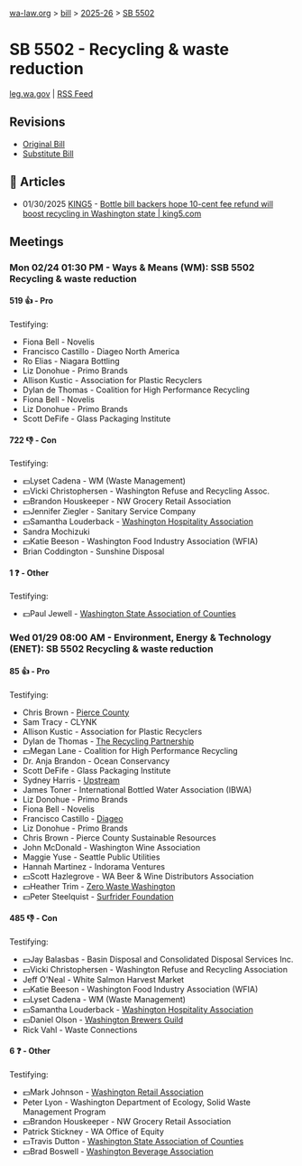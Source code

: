 [wa-law.org](/) > [bill](/bill/) > [2025-26](/bill/2025-26/) > [SB 5502](/bill/2025-26/sb/5502/)

# SB 5502 - Recycling & waste reduction
[leg.wa.gov](https://app.leg.wa.gov/billsummary?BillNumber=5502&Year=2025&Initiative=false) | [RSS Feed](./rss.xml)

## Revisions
* [Original Bill](1/)
* [Substitute Bill](S/)

## 📰 Articles
* 01/30/2025 [KING5](/org/king5/) - [Bottle bill backers hope 10-cent fee refund will boost recycling in Washington state | king5.com](https://www.king5.com/article/news/politics/state-politics/bottle-bill-backers-hope-10-cent-refund-will-boost-recycling-washington-state/281-42b0811b-bc66-4682-aee3-afef0df99e7e#:~:text=Senate%20Bill%205502)

## Meetings
### Mon 02/24 01:30 PM - Ways & Means (WM): SSB 5502 Recycling & waste reduction
#### 519 👍 - Pro
Testifying:
* Fiona Bell - Novelis
* Francisco Castillo - Diageo North America
* Ro Elias - Niagara Bottling
* Liz Donohue - Primo Brands
* Allison Kustic - Association for Plastic Recyclers
* Dylan de Thomas - Coalition for High Performance Recycling
* Fiona Bell - Novelis
* Liz Donohue - Primo Brands
* Scott DeFife - Glass Packaging Institute

#### 722 👎 - Con
Testifying:
* 💵Lyset Cadena - WM (Waste Management)
* 💵Vicki Christophersen - Washington Refuse and Recycling Assoc.
* 💵Brandon Houskeeper - NW Grocery Retail Association
* 💵Jennifer Ziegler - Sanitary Service Company
* 💵Samantha Louderback - [Washington Hospitality Association](/org/washington_hospitality_association/)
* Sandra Mochizuki
* 💵Katie Beeson - Washington Food Industry Association (WFIA)
* Brian Coddington - Sunshine Disposal

#### 1 ❓ - Other
Testifying:
* 💵Paul Jewell - [Washington State Association of Counties](/org/washington_state_association_of_counties/)

### Wed 01/29 08:00 AM - Environment, Energy & Technology (ENET): SB 5502 Recycling & waste reduction
#### 85 👍 - Pro
Testifying:
* Chris Brown - [Pierce County](/org/pierce_county/)
* Sam Tracy - CLYNK
* Allison Kustic - Association for Plastic Recyclers
* Dylan de Thomas - [The Recycling Partnership](/org/the_recycling_partnership/)
* 💵Megan Lane - Coalition for High Performance Recycling
* Dr. Anja Brandon - Ocean Conservancy
* Scott DeFife - Glass Packaging Institute
* Sydney Harris - [Upstream](/org/upstream/)
* James Toner - International Bottled Water Association (IBWA)
* Liz Donohue - Primo Brands
* Fiona Bell - Novelis
* Francisco Castillo - [Diageo](/org/diageo/)
* Liz Donohue - Primo Brands
* Chris Brown - Pierce County Sustainable Resources
* John McDonald - Washington Wine Association
* Maggie Yuse - Seattle Public Utilities
* Hannah Martinez - Indorama Ventures
* 💵Scott Hazlegrove - WA Beer & Wine Distributors Association
* 💵Heather Trim - [Zero Waste Washington](/org/zero_waste_washington/)
* 💵Peter Steelquist - [Surfrider Foundation](/org/surfrider_foundation/)

#### 485 👎 - Con
Testifying:
* 💵Jay Balasbas - Basin Disposal and Consolidated Disposal Services Inc.
* 💵Vicki Christophersen - Washington Refuse and Recycling Association
* Jeff O'Neal - White Salmon Harvest Market
* 💵Katie Beeson - Washington Food Industry Association (WFIA)
* 💵Lyset Cadena - WM (Waste Management)
* 💵Samantha Louderback - [Washington Hospitality Association](/org/washington_hospitality_association/)
* 💵Daniel Olson - [Washington Brewers Guild](/org/washington_brewers_guild/)
* Rick Vahl - Waste Connections

#### 6 ❓ - Other
Testifying:
* 💵Mark Johnson - [Washington Retail Association](/org/washington_retail_association/)
* Peter Lyon - Washington Department of Ecology, Solid Waste Management Program
* 💵Brandon Houskeeper - NW Grocery Retail Association
* Patrick Stickney - WA Office of Equity
* 💵Travis Dutton - [Washington State Association of Counties](/org/washington_state_association_of_counties/)
* 💵Brad Boswell - [Washington Beverage Association](/org/washington_beverage_association/)
